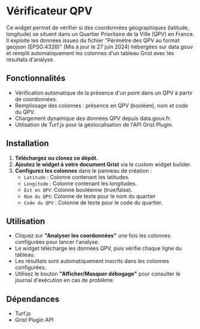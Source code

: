 # Vérificateur QPV

Ce widget permet de vérifier si des coordonnées géographiques (latitude, longitude) se situent dans un Quartier Prioritaire de la Ville (QPV) en France. Il exploite les données issues du fichier "Périmètre des QPV au format geojson (EPSG:4326)" (Mis à jour le 27 juin 2024) hébergées sur data.gouv et remplit automatiquement les colonnes d'un tableau Grist avec les résultats d'analyse. 

## Fonctionnalités 
* Vérification automatique de la présence d'un point dans un QPV à partir de coordonnées.
* Remplissage des colonnes : présence en QPV (booléen), nom et code du QPV.
* Chargement dynamique des données QPV depuis data.gouv.fr.
* Utilisation de Turf.js pour la géolocalisation de l'API Grist Plugin.

## Installation 
1. **Téléchargez ou clonez ce dépôt.**
2. **Ajoutez le widget à votre document Grist** via le custom widget builder.
3. **Configurez les colonnes** dans le panneau de création :
   * `Latitude` : Colonne contenant les latitudes.
   * `Longitude` : Colonne contenant les longitudes.
   * `Est en QPV`: Colonne booléenne (true/false).
   * `Nom du QPV`: Colonne de texte pour le nom du quartier
   * `Code du QPV` : Colonne de texte pour le code du quartier.
  
## Utilisation 
* Cliquez sur **"Analyser les coordonnées"** une fois les colonnes configurées pour lancer l'analyse.
* Le widget télécharge les données QPV, puis vérifie chaque ligne du tableau.
* Les résultats sont automatiquement inscrits dans les colonnes configurées.
* Utilisez le bouton **"Afficher/Masquer débogage"** pour consulter le journal d'exécution en cas de problème.

## Dépendances
* Turf.js
* Grist Plugin API

